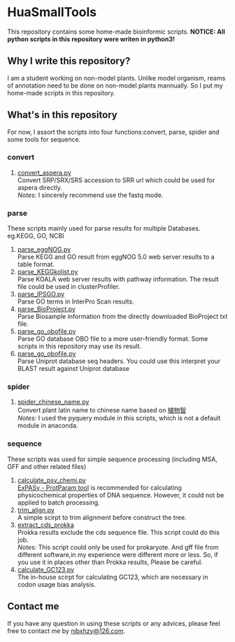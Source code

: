 # HuaSmallTools
This repository contains some home-made bioinformic scripts.
**NOTICE: All python scripts in this repository were writen in python3!**
 
## Why I write this repository?
I am a student working on non-model plants. Unlike model organism, reams of annotation need to be done on non-model plants mannually. So
I put my home-made scripts in this repository.
## What's in this repository
For now, I assort the scripts into four functions:convert, parse, spider and some tools for sequence.
### convert
1. [convert_aspera.py](convert/convert_aspera.py)  
Convert SRP/SRX/SRS accession to SRR url which could be used for aspera directly.   
*Notes:* I sincerely recommend use the fastq mode. 
### parse
These scripts mainly used for parse results for multiple Databases. eg.KEGG, GO, NCBI
1. [parse_eggNOG.py](parse/parse_eggNOG.py)  
Parse KEGG and GO result from eggNOG 5.0 web server results to a table format.
2. [parse_KEGGkolist.py](parse/parse_KEGGkolist.py)  
Parse KOALA web server results with pathway information. The result file could be used in clusterProfiler.
3. [parse_IPSGO.py](parse/parse_IPSGO.py)   
Parse GO terms in InterPro Scan results.
4. [parse_BioProject.py](parse/parse_BioProject.py)  
Parse Biosample information from the directly downloaded BioProject txt file.
5. [parse_go_obofile.py](parse/parse_go_obofile.py)  
Parse GO database OBO file to a more user-friendly format. Some scripts in this repository may use its result.
5. [parse_go_obofile.py](parse/parse_uniprot_header.py)  
Parse Uniprot database seq headers. You could use this interpret your BLAST result against Uniprot database
### spider
1. [spider_chinese_name.py](spider/spider_chinese_name.py)  
Convert plant latin name to chinese name based on [植物智](http://www.iplant.cn/)  
*Notes:* I used the pyquery module in this scripts, which is not a default module in anaconda.
### sequence
These scripts was used for simple sequence processing (including MSA, GFF and other related files)
1. [calculate_psy_chemi.py](sequence/calculate_psy_chemi.py)  
[ExPASy - ProtParam tool](https://web.expasy.org/protparam/) is recommended for calculating physicochemical properties
of DNA sequence. However, it could not be applied to batch processing.
2. [trim_align.py](sequence/trim_align.py)  
A simple scirpt to trim alignment before construct the tree.
3. [extract_cds_prokka](sequence/extract_cds_prokka.py)  
Prokka results exclude the cds sequence file. This script could do this job.  
*Notes:* This script could only be used for prokaryote. And gff file from different software,in my experience
were different more or less. So, if you use it in places other than Prokka results, Please be careful.
4. [calculate_GC123.py](sequence/calculate_GC123.py)  
The in-house scirpt for calculating GC123, which are necessary in  codon usage bias analysis.
## Contact me
If you have any question in using these scripts or any advices, please feel free to contact me by njbxhzy@126.com.